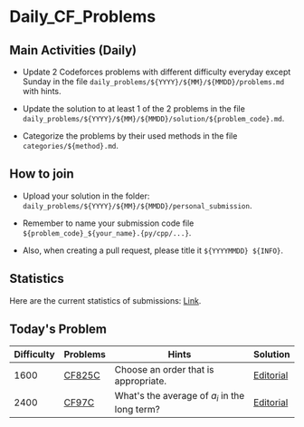 # Daily_CF_Problems

## Main Activities (Daily)

- Update 2 Codeforces problems with different difficulty everyday except Sunday in the file `daily_problems/${YYYY}/${MM}/${MMDD}/problems.md` with hints.

- Update the solution to at least 1 of the 2 problems in the file `daily_problems/${YYYY}/${MM}/${MMDD}/solution/${problem_code}.md`.

- Categorize the problems by their used methods in the file `categories/${method}.md`.

## How to join

- Upload your solution in the folder: `daily_problems/${YYYY}/${MM}/${MMDD}/personal_submission`.

- Remember to name your submission code file `${problem_code}_${your_name}.{py/cpp/...}`.

- Also, when creating a pull request, please title it `${YYYYMMDD} ${INFO}`.

## Statistics

Here are the current statistics of submissions: [Link](https://yawn-sean.github.io/Daily_CF_Problems/#).

## Today's Problem

| Difficulty | Problems | Hints | Solution |
| ---------- | -------- | ----- | -------- |
| 1600 | [CF825C](https://codeforces.com/problemset/problem/825/C) | Choose an order that is appropriate. | [Editorial](https://github.com/Yawn-Sean/Daily_CF_Problems/blob/main/daily_problems/2025/07/0726/solution/cf825c.md) |
| 2400 | [CF97C](https://codeforces.com/problemset/problem/97/C) | What's the average of $a_i$ in the long term? | [Editorial](https://github.com/Yawn-Sean/Daily_CF_Problems/blob/main/daily_problems/2025/07/0726/solution/cf97c.md) |